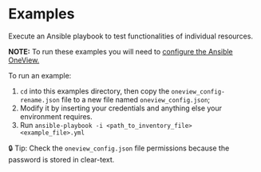 # Examples

Execute an Ansible playbook to test functionalities of individual resources.

**NOTE:** To run these examples you will need to [configure the Ansible OneView.](https://github.hpe.com/Rainforest/oneview-ansible/tree/readme#ansible-oneview-configuration)

To run an example:
  1. `cd` into this examples directory, then copy the `oneview_config-rename.json` file to a new file named `oneview_config.json`;
  2. Modify it by inserting your credentials and anything else your environment requires.
  3. Run `ansible-playbook -i <path_to_inventory_file> <example_file>.yml`


:lock: Tip: Check the `oneview_config.json` file permissions because the password is stored in clear-text.